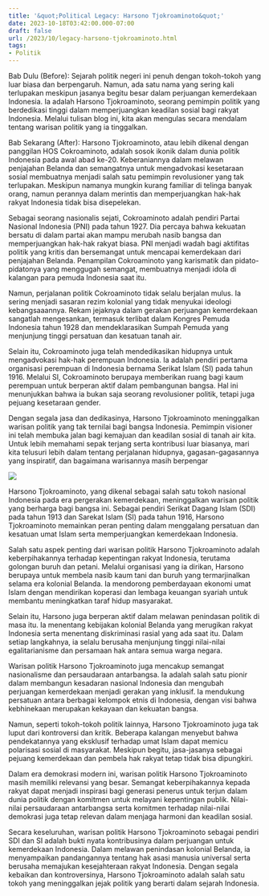 ```yaml
---
title: '&quot;Political Legacy: Harsono Tjokroaminoto&quot;'
date: 2023-10-18T03:42:00.000-07:00
draft: false
url: /2023/10/legacy-harsono-tjokroaminoto.html
tags: 
- Politik
---
```


  

Bab Dulu (Before): Sejarah politik negeri ini penuh dengan tokoh-tokoh yang luar biasa dan berpengaruh. Namun, ada satu nama yang sering kali terlupakan meskipun jasanya begitu besar dalam perjuangan kemerdekaan Indonesia. Ia adalah Harsono Tjokroaminoto, seorang pemimpin politik yang berdedikasi tinggi dalam memperjuangkan keadilan sosial bagi rakyat Indonesia. Melalui tulisan blog ini, kita akan mengulas secara mendalam tentang warisan politik yang ia tinggalkan.

  

Bab Sekarang (After): Harsono Tjokroaminoto, atau lebih dikenal dengan panggilan HOS Cokroaminoto, adalah sosok ikonik dalam dunia politik Indonesia pada awal abad ke-20. Keberaniannya dalam melawan penjajahan Belanda dan semangatnya untuk mengadvokasi kesetaraan sosial membuatnya menjadi salah satu pemimpin revolusioner yang tak terlupakan. Meskipun namanya mungkin kurang familiar di telinga banyak orang, namun perannya dalam merintis dan memperjuangkan hak-hak rakyat Indonesia tidak bisa disepelekan.

  

Sebagai seorang nasionalis sejati, Cokroaminoto adalah pendiri Partai Nasional Indonesia (PNI) pada tahun 1927. Dia percaya bahwa kekuatan bersatu di dalam partai akan mampu merubah nasib bangsa dan memperjuangkan hak-hak rakyat biasa. PNI menjadi wadah bagi aktifitas politik yang kritis dan bersemangat untuk mencapai kemerdekaan dari penjajahan Belanda. Penampilan Cokroaminoto yang karismatik dan pidato-pidatonya yang menggugah semangat, membuatnya menjadi idola di kalangan para pemuda Indonesia saat itu.

  

Namun, perjalanan politik Cokroaminoto tidak selalu berjalan mulus. Ia sering menjadi sasaran rezim kolonial yang tidak menyukai ideologi kebangsaaannya. Rekam jejaknya dalam gerakan perjuangan kemerdekaan sangatlah mengesankan, termasuk terlibat dalam Kongres Pemuda Indonesia tahun 1928 dan mendeklarasikan Sumpah Pemuda yang menjunjung tinggi persatuan dan kesatuan tanah air.

  

Selain itu, Cokroaminoto juga telah mendedikasikan hidupnya untuk mengadvokasi hak-hak perempuan Indonesia. Ia adalah pendiri pertama organisasi perempuan di Indonesia bernama Serikat Islam (SI) pada tahun 1916. Melalui SI, Cokroaminoto berupaya memberikan ruang bagi kaum perempuan untuk berperan aktif dalam pembangunan bangsa. Hal ini menunjukkan bahwa ia bukan saja seorang revolusioner politik, tetapi juga pejuang kesetaraan gender.

  

Dengan segala jasa dan dedikasinya, Harsono Tjokroaminoto meninggalkan warisan politik yang tak ternilai bagi bangsa Indonesia. Pemimpin visioner ini telah membuka jalan bagi kemajuan dan keadilan sosial di tanah air kita. Untuk lebih memahami sepak terjang serta kontribusi luar biasanya, mari kita telusuri lebih dalam tentang perjalanan hidupnya, gagasan-gagasannya yang inspiratif, dan bagaimana warisannya masih berpengar

  

![](https://rmol.id/images/berita/normal/2017/10/647640_07383003102017_harsono_tjokroaminoto.jpg)

  

Harsono Tjokroaminoto, yang dikenal sebagai salah satu tokoh nasional Indonesia pada era pergerakan kemerdekaan, meninggalkan warisan politik yang berharga bagi bangsa ini. Sebagai pendiri Serikat Dagang Islam (SDI) pada tahun 1913 dan Sarekat Islam (SI) pada tahun 1916, Harsono Tjokroaminoto memainkan peran penting dalam menggalang persatuan dan kesatuan umat Islam serta memperjuangkan kemerdekaan Indonesia.

  

Salah satu aspek penting dari warisan politik Harsono Tjokroaminoto adalah keberpihakannya terhadap kepentingan rakyat Indonesia, terutama golongan buruh dan petani. Melalui organisasi yang ia dirikan, Harsono berupaya untuk membela nasib kaum tani dan buruh yang termarjinalkan selama era kolonial Belanda. Ia mendorong pemberdayaan ekonomi umat Islam dengan mendirikan koperasi dan lembaga keuangan syariah untuk membantu meningkatkan taraf hidup masyarakat.

  

Selain itu, Harsono juga berperan aktif dalam melawan penindasan politik di masa itu. Ia menentang kebijakan kolonial Belanda yang merugikan rakyat Indonesia serta menentang diskriminasi rasial yang ada saat itu. Dalam setiap langkahnya, ia selalu berusaha menjunjung tinggi nilai-nilai egalitarianisme dan persamaan hak antara semua warga negara.

  

Warisan politik Harsono Tjokroaminoto juga mencakup semangat nasionalisme dan persaudaraan antarbangsa. Ia adalah salah satu pionir dalam membangun kesadaran nasional Indonesia dan mengubah perjuangan kemerdekaan menjadi gerakan yang inklusif. Ia mendukung persatuan antara berbagai kelompok etnis di Indonesia, dengan visi bahwa kebhinekaan merupakan kekayaan dan kekuatan bangsa.

  

Namun, seperti tokoh-tokoh politik lainnya, Harsono Tjokroaminoto juga tak luput dari kontroversi dan kritik. Beberapa kalangan menyebut bahwa pendekatannya yang eksklusif terhadap umat Islam dapat memicu polarisasi sosial di masyarakat. Meskipun begitu, jasa-jasanya sebagai pejuang kemerdekaan dan pembela hak rakyat tetap tidak bisa dipungkiri.

  

Dalam era demokrasi modern ini, warisan politik Harsono Tjokroaminoto masih memiliki relevansi yang besar. Semangat keberpihakannya kepada rakyat dapat menjadi inspirasi bagi generasi penerus untuk terjun dalam dunia politik dengan komitmen untuk melayani kepentingan publik. Nilai-nilai persaudaraan antarbangsa serta komitmen terhadap nilai-nilai demokrasi juga tetap relevan dalam menjaga harmoni dan keadilan sosial.

  

Secara keseluruhan, warisan politik Harsono Tjokroaminoto sebagai pendiri SDI dan SI adalah bukti nyata kontribusinya dalam perjuangan untuk kemerdekaan Indonesia. Dalam melawan penindasan kolonial Belanda, ia menyampaikan pandangannya tentang hak asasi manusia universal serta berusaha memajukan kesejahteraan rakyat Indonesia. Dengan segala kebaikan dan kontroversinya, Harsono Tjokroaminoto adalah salah satu tokoh yang meninggalkan jejak politik yang berarti dalam sejarah Indonesia.